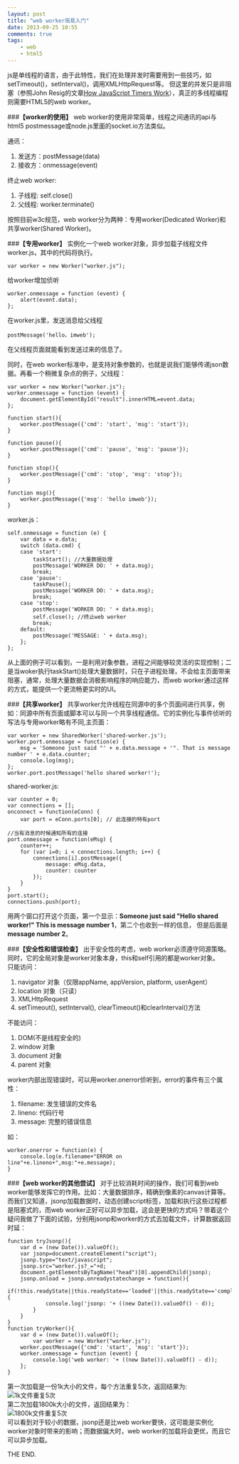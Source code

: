 ```yaml
---
layout: post
title: "web worker简易入门"
date: 2013-09-25 10:55
comments: true
tags: 
	- web 
	- html5
---
```


js是单线程的语言，由于此特性，我们在处理并发时需要用到一些技巧，如setTimeout()，setInterval()，调用XMLHttpRequest等。
但这里的并发只是非阻塞（参照John Resig的文章[How JavaScript Timers Work](http://ejohn.org/blog/how-javascript-timers-work/)），真正的多线程编程则需要HTML5的web worker。
<!-- more -->
###**【worker的使用】**
web worker的使用非常简单，线程之间通讯的api与html5 postmessage或node.js里面的socket.io方法类似。

通讯：      

1. 发送方：postMessage(data)      
2. 接收方：onmessage(event)

终止web worker:        

1. 子线程: self.close()
2. 父线程: worker.terminate()

按照目前w3c规范，web worker分为两种：专用worker(Dedicated Worker)和共享worker(Shared Worker)。
<!--more-->
###**【专用worker】**
实例化一个web worker对象，异步加载子线程文件worker.js，其中的代码将执行。

    var worker = new Worker("worker.js");

给worker增加侦听

    worker.onmessage = function (event) {
        alert(event.data);
    };

在worker.js里，发送消息给父线程     

	postMessage('hello，imweb');
    
在父线程页面就能看到发送过来的信息了。

同时，在web worker标准中，是支持对象参数的，也就是说我们能够传递json数据。再看一个稍微复杂点的例子，父线程：

	var worker = new Worker("worker.js");
	worker.onmessage = function (event) {
		document.getElementById("result").innerHTML=event.data;
	};

	function start(){
		worker.postMessage({'cmd': 'start', 'msg': 'start'});
	}

	function pause(){
		worker.postMessage({'cmd': 'pause', 'msg': 'pause'});
	}

	function stop(){
		worker.postMessage({'cmd': 'stop', 'msg': 'stop'});
	}

	function msg(){
		worker.postMessage({'msg': 'hello imweb'});
	}

worker.js：

	self.onmessage = function (e) {
		var data = e.data;
	  	switch (data.cmd) {
	    case 'start':
	    	taskStart(); //大量数据处理
	      	postMessage('WORKER DO: ' + data.msg);
	      	break;
	    case 'pause':
	    	taskPause();
	      	postMessage('WORKER DO: ' + data.msg);
	      	break;
	    case 'stop':
	      	postMessage('WORKER DO: ' + data.msg);
	      	self.close(); //终止web worker
	      	break;
	    default:
	      	postMessage('MESSAGE: ' + data.msg);
	  	};
	};

从上面的例子可以看到，一是利用对象参数，进程之间能够较灵活的实现控制；二是当woker执行taskStart()处理大量数据时，只在子进程处理，不会给主页面带来阻塞，通常，处理大量数据会消极影响程序的响应能力，而web worker通过这样的方式，能提供一个更流畅更实时的UI。

###**【共享worker】**
共享worker允许线程在同源中的多个页面间进行共享，例如：同源中所有页面或脚本可以与同一个共享线程通信。它的实例化与事件侦听的写法与专用worker略有不同,主页面：

	var worker = new SharedWorker('shared-worker.js');
	worker.port.onmessage = function(e) {
	    msg = 'Someone just said "' + e.data.message + '". That is message number ' + e.data.counter;
	    console.log(msg);
	};
	worker.port.postMessage('hello shared worker!');

shared-worker.js:        

	var counter = 0;
	var connections = [];
	onconnect = function(eConn) {
   		var port = eConn.ports[0]; // 此连接的特有port

   	//当有消息的时候通知所有的连接
   	port.onmessage = function(eMsg) { 
       	counter++;
       	for (var i=0; i < connections.length; i++) {
           	connections[i].postMessage({
               	message: eMsg.data,
               	counter: counter
           	});
       	}
   	}
   	port.start();
   	connections.push(port);

用两个窗口打开这个页面，第一个显示：**Someone just said "Hello shared worker!" This is message number 1**，第二个也收到一样的信息，
但是后面是**message number 2**。

###**【安全性和错误检查】**
出于安全性的考虑，web worker必须遵守同源策略。同时，它的全局对象是worker对象本身，this和self引用的都是worker对象。   
只能访问：

1. navigator 对象（仅限appName, appVersion, platform, userAgent）
2. location 对象（只读）
3. XMLHttpRequest
4. setTimeout(), setInterval(), clearTimeout()和clearInterval()方法

不能访问：

1. DOM(不是线程安全的)
2. window 对象
3. document 对象
4. parent 对象

worker内部出现错误时，可以用worker.onerror侦听到，error的事件有三个属性：      

1. filename: 发生错误的文件名
2. lineno: 代码行号
3. message: 完整的错误信息

如：

	worker.onerror = function(e) {
		console.log(e.filename+"ERROR on line"+e.lineno+",msg:"+e.message);
	}

###**【web worker的其他尝试】**
对于比较消耗时间的操作，我们可看到web worker能够发挥它的作用。比如：大量数据排序，精确到像素的canvas计算等。而我们又知道，jsonp加载数据时，动态创建script标签，加载和执行这些过程都是阻塞式的，而web worker正好可以异步加载，这会是更快的方式吗？带着这个疑问我做了下面的试验，分别用jsonp和worker的方式去加载文件，计算数据返回时延：

	function tryJsonp(){
		var d = (new Date()).valueOf();
		var jsonp=document.createElement("script");  
	    jsonp.type="text/javascript";  
	    jsonp.src="worker.js?_="+d;  
	    document.getElementsByTagName("head")[0].appendChild(jsonp);
	    jsonp.onload = jsonp.onreadystatechange = function(){  
		   	if(!this.readyState||this.readyState=='loaded'||this.readyState=='complete'){  
		   		console.log('jsonp: '+ ((new Date()).valueOf() - d));
			}  
		}
	}
	function tryWorker(){
		var d = (new Date()).valueOf();
    		var worker = new Worker("worker.js");
		worker.postMessage({'cmd': 'start', 'msg': 'start'});
		worker.onmessage = function (event) {
			console.log('web worker: '+ ((new Date()).valueOf() - d));
		};
	}

第一次加载是一份1k大小的文件，每个方法重复5次，返回结果为:         
![1k文件重复5次](/assets/blogImg/web_worker1.png)  
第二次加载1800k大小的文件，返回结果为：             
![1800k文件重复5次](/assets/blogImg/web_worker2.png)  
可以看到对于较小的数据，jsonp还是比web worker要快，这可能是实例化worker对象时带来的影响；而数据偏大时，web worker的加载将会更优，而且它可以异步加载。

THE END.
